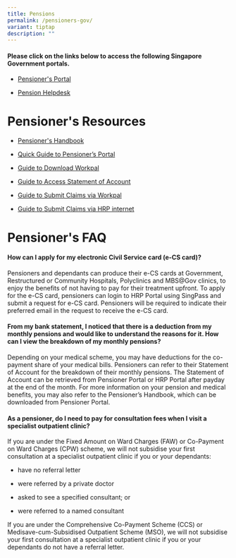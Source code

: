 ```yaml
---
title: Pensions
permalink: /pensioners-gov/
variant: tiptap
description: ""
---
```

<h4><strong>Please click on the links below to access the following Singapore Government portals.</strong></h4>
<ul data-tight="true" class="tight">
<li>
<p><a href="https://www.hrp.gov.sg/" rel="noopener nofollow" target="_blank">Pensioner's Portal</a>
</p>
</li>
<li>
<p><a href="https://app.helpdesk.agd.gov.sg/public_user/common/Helpdesk.aspx?Cs91gGZjsuz/ndWcDIkGhKw0VAx37y8uLLcpTMec57Sn/wDM7lEgQ8unvajDYEUx" rel="noopener nofollow" target="_blank">Pension Helpdesk</a>
</p>
</li>
</ul>
<h1>Pensioner's Resources</h1>
<ul data-tight="true" class="tight">
<li>
<p><a href="/files/Pensioner_Handbook_28022025.pdf" rel="noopener noreferrer nofollow" target="_blank">Pensioner's Handbook</a>
</p>
</li>
<li>
<p><a href="/files/Pensioners &amp; Vendors/Updated_Copy_of_Digital_Essentials_for_Pensioners_A4.pdf" rel="noopener noreferrer nofollow" target="_blank">Quick Guide to Pensioner’s Portal</a>
</p>
</li>
<li>
<p><a href="/files/Pensioners &amp; Vendors/Pensioner_s_Guide_to_Download_Workpal__Updated_.pdf" rel="noopener noreferrer nofollow" target="_blank">Guide to Download Workpal</a>
</p>
</li>
<li>
<p><a href="/files/Pensioners &amp; Vendors/Pensioner_s_Guide_to_Access_Statement_of_Account.pdf" rel="noopener noreferrer nofollow" target="_blank">Guide to Access Statement of Account</a>
</p>
</li>
<li>
<p><a href="/files/Pensioners &amp; Vendors/Pensioner_s_Guide_to_Submit_Claims_via_Workpal.pdf" rel="noopener noreferrer nofollow" target="_blank">Guide to Submit Claims via Workpal</a>
</p>
</li>
<li>
<p><a href="/files/Pensioners &amp; Vendors/Pensioner_s_Guide_to_Submit_Claims_via_HRP_internet.pdf" rel="noopener noreferrer nofollow" target="_blank">Guide to Submit Claims via HRP internet</a>
</p>
</li>
</ul>
<h1>Pensioner's FAQ</h1>
<h4>How can I apply for my electronic Civil Service card (e-CS card)?</h4>
<p>Pensioners and dependants can produce their e-CS cards at Government,
Restructured or Community Hospitals, Polyclinics and MBS@Gov clinics, to
enjoy the benefits of not having to pay for their treatment upfront. To
apply for the e-CS card, pensioners can login to HRP Portal using SingPass
and submit a request for e-CS card. Pensioners will be required to indicate
their preferred email in the request to receive the e-CS card.</p>
<h4>From my bank statement, I noticed that there is a deduction from my monthly pensions and would like to understand the reasons for it. How can I view the breakdown of my monthly pensions?</h4>
<p>Depending on your medical scheme, you may have deductions for the co-payment
share of your medical bills. Pensioners can refer to their Statement of
Account for the breakdown of their monthly pensions. The Statement of Account
can be retrieved from Pensioner Portal or HRP Portal after payday at the
end of the month. For more information on your pension and medical benefits,
you may also refer to the Pensioner’s Handbook, which can be downloaded
from Pensioner Portal.</p>
<h4>As a pensioner, do I need to pay for consultation fees when I visit a specialist outpatient clinic?</h4>
<p>If you are under the Fixed Amount on Ward Charges (FAW) or Co-Payment
on Ward Charges (CPW) scheme, we will not subsidise your first consultation
at a specialist outpatient clinic if you or your dependants:</p>
<ul data-tight="true" class="tight">
<li>
<p>have no referral letter</p>
</li>
<li>
<p>were referred by a private doctor</p>
</li>
<li>
<p>asked to see a specified consultant; or</p>
</li>
<li>
<p>were referred to a named consultant</p>
</li>
</ul>
<p>If you are under the Comprehensive Co-Payment Scheme (CCS) or Medisave-cum-Subsidised
Outpatient Scheme (MSO), we will not subsidise your first consultation
at a specialist outpatient clinic if you or your dependants do not have
a referral letter.</p>